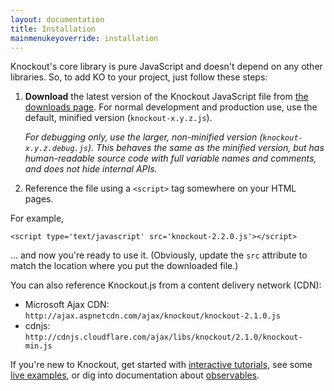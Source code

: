 ```yaml
---
layout: documentation
title: Installation
mainmenukeyoverride: installation
---
```


Knockout's core library is pure JavaScript and doesn't depend on any other libraries. So, to add KO to your project, just follow these steps:

1. **Download** the latest version of the Knockout JavaScript file from [the downloads page](http://github.com/SteveSanderson/knockout/downloads). For normal development and production use, use the default, minified version (`knockout-x.y.z.js`).
   
   *For debugging only, use the larger, non-minified version (`knockout-x.y.z.debug.js`). This behaves the same as the minified version, but has human-readable source code with full variable names and comments, and does not hide internal APIs.*

1. Reference the file using a `<script>` tag somewhere on your HTML pages.

For example,

    <script type='text/javascript' src='knockout-2.2.0.js'></script>

... and now you're ready to use it. (Obviously, update the `src` attribute to match the location where you put the downloaded file.)

You can also reference Knockout.js from a content delivery network (CDN):

* Microsoft Ajax CDN: `http://ajax.aspnetcdn.com/ajax/knockout/knockout-2.1.0.js`
* cdnjs: `http://cdnjs.cloudflare.com/ajax/libs/knockout/2.1.0/knockout-min.js`

If you're new to Knockout, get started with [interactive tutorials](http://learn.knockoutjs.com), see some [live examples](../examples/), or dig into documentation about [observables](observables.html).

